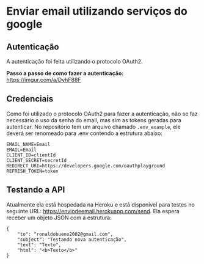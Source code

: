 # Enviar email utilizando serviços do google

## Autenticação

A autenticação foi feita utilizando o protocolo OAuth2.

**Passo a passo de como fazer a autenticação:** https://imgur.com/a/DyhF88F

## Credenciais

Como foi utilizado o protocolo OAuth2 para fazer a autenticação, não se faz necessário o uso da senha do email, mas sim as tokens geradas para autenticar.
No repositório tem um arquivo chamado `.env_example`, ele deverá ser renomeado para .env contendo a estrutura abaixo:

```
EMAIL_NAME=Email
EMAIL=Email
CLIENT_ID=clientId
CLIENT_SECRET=secretId
REDIRECT_URI=https://developers.google.com/oauthplayground
REFRESH_TOKEN=token
```

## Testando a API

Atualmente ela está hospedada na Heroku e está disponível para testes no seguinte URL: https://enviodeemail.herokuapp.com/send.
Ela espera receber um objeto JSON com a estrutura:

```
{
    "to": "ronaldobueno2002@gmail.com", 
    "subject": "Testando nova autenticação",
    "text": "Texto",
    "html": "<b>Texto</b>"
}
```
